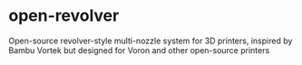 # open-revolver
Open-source revolver-style multi-nozzle system for 3D printers, inspired by Bambu Vortek but designed for Voron and other open-source printers

